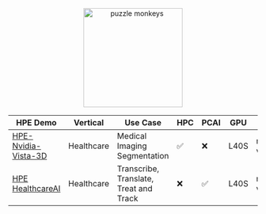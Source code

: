 <div align=center>
<img src="https://github.com/dw-flyingw/HPE_PUZZLE_MONKEYS/blob/main/puzzle_monkey.png" alt="puzzle monkeys" height="200"/>
</div>

<div align="center">

| HPE Demo | Vertical | Use Case | HPC | PCAI | GPU | Status |
|----------|----------|----------|-----|------|-----|--------|
| [HPE-Nvidia-Vista-3D](https://github.com/dw-flyingw/HPE-Nvidia-Vista-3D) | Healthcare | Medical Imaging Segmentation | :white_check_mark: | :x: | L40S | not validated |
| [HPE HealthcareAI](https://github.com/DaveMcMa/healthcare-ai) | Healthcare |Transcribe, Translate, Treat and Track | :x: | :white_check_mark: | L40S | not validated |


</div>
